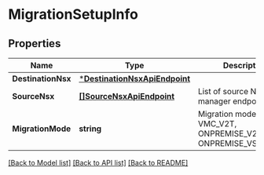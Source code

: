 # MigrationSetupInfo

## Properties
Name | Type | Description | Notes
------------ | ------------- | ------------- | -------------
**DestinationNsx** | [***DestinationNsxApiEndpoint**](DestinationNsxApiEndpoint.md) |  | [optional] [default to null]
**SourceNsx** | [**[]SourceNsxApiEndpoint**](SourceNsxApiEndpoint.md) | List of source NSX manager endpoints. | [optional] [default to null]
**MigrationMode** | **string** | Migration mode can be VMC_V2T, ONPREMISE_V2T, ONPREMISE_VSPHERE2T | [optional] [default to MIGRATION_MODE.ONPREMISE_V2_T]

[[Back to Model list]](../README.md#documentation-for-models) [[Back to API list]](../README.md#documentation-for-api-endpoints) [[Back to README]](../README.md)

